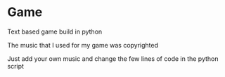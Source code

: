 # Game
Text based game build in python 

The music that I used for my game was copyrighted

Just add your own music and change the few lines of code in the python script
